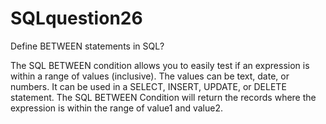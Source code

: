 # SQLquestion26
Define BETWEEN statements in SQL?


The SQL BETWEEN condition allows you to easily test if an expression is within a range of values (inclusive). The values can be text, date, or numbers. It can be used in a SELECT, INSERT, UPDATE, or DELETE statement. The SQL BETWEEN Condition will return the records where the expression is within the range of value1 and value2.
